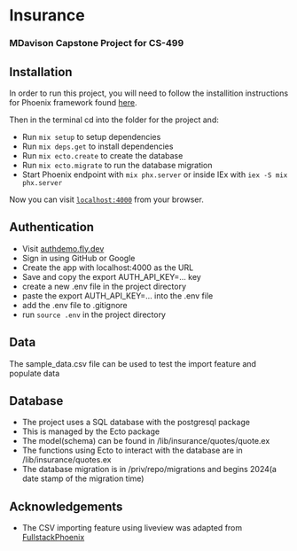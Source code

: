 # Insurance
### MDavison Capstone Project for CS-499

## Installation
In order to run this project, you will need to follow the installition instructions for Phoenix framework found 
[here](https://hexdocs.pm/phoenix/installation.html).

Then in the terminal cd into the folder for the project and:
  * Run `mix setup` to setup dependencies
  * Run `mix deps.get` to install dependencies
  * Run `mix ecto.create` to create the database
  * Run `mix ecto.migrate` to run the database migration
  * Start Phoenix endpoint with `mix phx.server` or inside IEx with `iex -S mix phx.server`

Now you can visit [`localhost:4000`](http://localhost:4000) from your browser.

## Authentication
 * Visit [authdemo.fly.dev](authdemo.fly.dev)
 * Sign in using GitHub or Google
 * Create the app with localhost:4000 as the URL
 * Save and copy the export AUTH_API_KEY=... key
 * create a new .env file in the project directory
 * paste the export AUTH_API_KEY=... into the .env file
 * add the .env file to .gitignore
 * run `source .env` in the project directory

## Data
The sample_data.csv file can be used to test the import feature and populate data

## Database
 * The project uses a SQL database with the postgresql package
 * This is managed by the Ecto package
 * The model(schema) can be found in /lib/insurance/quotes/quote.ex
 * The functions using Ecto to interact with the database are in /lib/insurance/quotes.ex
 * The database migration is in /priv/repo/migrations and begins 2024(a date stamp of the migration time)

## Acknowledgements

  * The CSV importing feature using liveview was adapted from [FullstackPhoenix](https://fullstackphoenix.com/tutorials/import-csv-with-preview-liveview-file-upload)

